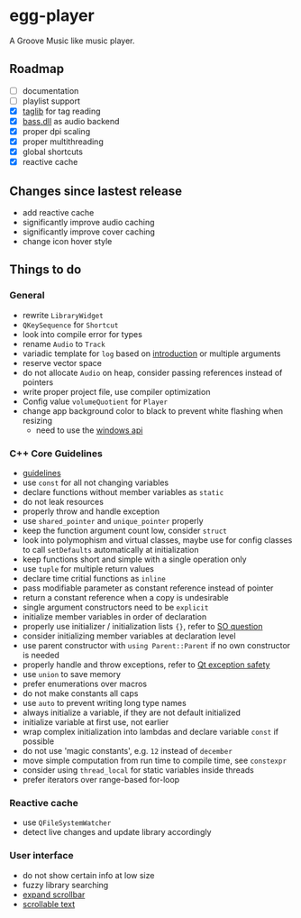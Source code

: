 # egg-player
A Groove Music like music player.

## Roadmap
- [ ] documentation
- [ ] playlist support
- [x] [taglib](https://github.com/taglib/taglib) for tag reading
- [x] [bass.dll](http://www.un4seen.com/) as audio backend
- [x] proper dpi scaling
- [x] proper multithreading
- [x] global shortcuts
- [x] reactive cache

## Changes since lastest release
- add reactive cache
- significantly improve audio caching
- significantly improve cover caching 
- change icon hover style

## Things to do

### General
- rewrite `LibraryWidget`
- `QKeySequence` for `Shortcut`
- look into compile error for types
- rename `Audio` to `Track`
- variadic template for `log` based on [introduction](http://kevinushey.github.io/blog/2016/01/27/introduction-to-c++-variadic-templates/) or multiple arguments
- reserve vector space
- do not allocate `Audio` on heap, consider passing references instead of pointers
- write proper project file, use compiler optimization
- Config value `volumeQuotient` for `Player`
- change app background color to black to prevent white flashing when resizing
  - need to use the [windows api](https://forum.qt.io/topic/69867/temporary-white-border-on-resizing-qt-quick-application-window-on-windows-desktop/2)

### C++ Core Guidelines
- [guidelines](https://github.com/isocpp/CppCoreGuidelines)
- use `const` for all not changing variables
- declare functions without member variables as `static`
- do not leak resources
- properly throw and handle exception
- use `shared_pointer` and `unique_pointer` properly
- keep the function argument count low, consider `struct`
- look into polymophism and virtual classes, maybe use for config classes to call `setDefaults` automatically at initialization
- keep functions short and simple with a single operation only
- use `tuple` for multiple return values
- declare time critial functions as `inline`
- pass modifiable parameter as constant reference instead of pointer
- return a constant reference when a copy is undesirable
- single argument constructors need to be `explicit`
- initialize member variables in order of declaration
- properly use initializer / initialization lists `{}`, refer to [SO question](https://stackoverflow.com/questions/18222926/why-is-list-initialization-using-curly-braces-better-than-the-alternatives)
- consider initializing member variables at declaration level
- use parent constructor with `using Parent::Parent` if no own constructor is needed
- properly handle and throw exceptions, refer to [Qt exception safety](http://doc.qt.io/qt-5/exceptionsafety.html)
- use `union` to save memory
- prefer enumerations over macros
- do not make constants all caps
- use `auto` to prevent writing long type names
- always initialize a variable, if they are not default initialized
- initialize variable at first use, not earlier
- wrap complex initialization into lambdas and declare variable `const` if possible
- do not use 'magic constants', e.g. `12` instead of `december`
- move simple computation from run time to compile time, see `constexpr`
- consider using `thread_local` for static variables inside threads
- prefer iterators over range-based for-loop

### Reactive cache
- use `QFileSystemWatcher`
- detect live changes and update library accordingly
  
### User interface
- do not show certain info at low size
- fuzzy library searching
- [expand scrollbar](https://stackoverflow.com/a/23677355/7057528)
- [scrollable text](https://stackoverflow.com/a/10655396/7057528)